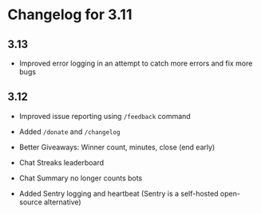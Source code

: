 # Changelog for 3.11

## 3.13

- Improved error logging in an attempt to catch more errors and fix more bugs

## 3.12

- Improved issue reporting using `/feedback` command

- Added `/donate` and `/changelog`
- Better Giveaways: Winner count, minutes, close (end early)
- Chat Streaks leaderboard
- Chat Summary no longer counts bots
- Added Sentry logging and heartbeat (Sentry is a self-hosted open-source alternative)
